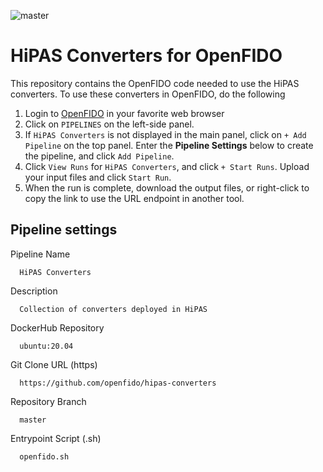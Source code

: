 ![master](https://github.com/openfido/hipas-converters/workflows/master/badge.svg)

# HiPAS Converters for OpenFIDO

This repository contains the OpenFIDO code needed to use the HiPAS converters.  To use these converters in OpenFIDO, do the following

1. Login to [OpenFIDO](https://app.openfido.org) in your favorite web browser
2. Click on `PIPELINES` on the left-side panel.
3. If `HiPAS Converters` is not displayed in the main panel, click on `+ Add Pipeline` on the top panel. Enter the **Pipeline Settings** below to create the pipeline, and click `Add Pipeline`.
4. Click `View Runs` for `HiPAS Converters`, and click `+ Start Runs`.  Upload your input files and click `Start Run`.  
5. When the run is complete, download the output files, or right-click to copy the link to use the URL endpoint in another tool.

## Pipeline settings

Pipeline Name

~~~
  HiPAS Converters
~~~

Description

~~~
  Collection of converters deployed in HiPAS
~~~

DockerHub Repository

~~~
  ubuntu:20.04
~~~

Git Clone URL (https)

~~~
  https://github.com/openfido/hipas-converters
~~~

Repository Branch

~~~
  master
~~~

Entrypoint Script (.sh)

~~~
  openfido.sh
~~~
